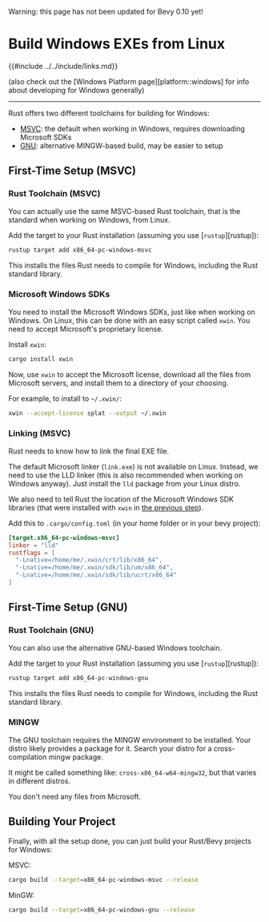Warning: this page has not been updated for Bevy 0.10 yet!

# Build Windows EXEs from Linux

{{#include ../../include/links.md}}

(also check out the [Windows Platform page][platform::windows] for info
about developing for Windows generally)

---

Rust offers two different toolchains for building for Windows:
 - [MSVC](#first-time-setup-msvc): the default when working in Windows, requires downloading Microsoft SDKs
 - [GNU](#first-time-setup-gnu): alternative MINGW-based build, may be easier to setup

## First-Time Setup (MSVC)

### Rust Toolchain (MSVC)

You can actually use the same MSVC-based Rust toolchain, that is the standard
when working on Windows, from Linux.

Add the target to your Rust installation (assuming you use [`rustup`][rustup]):

```sh
rustup target add x86_64-pc-windows-msvc
```

This installs the files Rust needs to compile for Windows, including the
Rust standard library.

### Microsoft Windows SDKs

You need to install the Microsoft Windows SDKs, just like when working on
Windows. On Linux, this can be done with an easy script called `xwin`. You
need to accept Microsoft's proprietary license.

Install `xwin`:

```sh
cargo install xwin
```

Now, use `xwin` to accept the Microsoft license, download all the files
from Microsoft servers, and install them to a directory of your choosing.

For example, to install to `~/.xwin/`:

```sh
xwin --accept-license splat --output ~/.xwin
```

### Linking (MSVC)

Rust needs to know how to link the final EXE file.

The default Microsoft linker (`link.exe`) is not available on Linux. Instead,
we need to use the LLD linker (this is also recommended when working on
Windows anyway). Just install the `lld` package from your Linux distro.

We also need to tell Rust the location of the Microsoft Windows SDK libraries
(that were installed with `xwin` in [the previous step](#microsoft-windows-sdks)).

Add this to `.cargo/config.toml` (in your home folder or in your bevy project):

```toml
[target.x86_64-pc-windows-msvc]
linker = "lld"
rustflags = [
  "-Lnative=/home/me/.xwin/crt/lib/x86_64",
  "-Lnative=/home/me/.xwin/sdk/lib/um/x86_64",
  "-Lnative=/home/me/.xwin/sdk/lib/ucrt/x86_64"
]
```

## First-Time Setup (GNU)

### Rust Toolchain (GNU)

You can also use the alternative GNU-based Windows toolchain.

Add the target to your Rust installation (assuming you use [`rustup`][rustup]):

```sh
rustup target add x86_64-pc-windows-gnu
```

This installs the files Rust needs to compile for Windows, including the
Rust standard library.

### MINGW

The GNU toolchain requires the MINGW environment to be installed. Your distro likely
provides a package for it. Search your distro for a cross-compilation mingw package.

It might be called something like: `cross-x86_64-w64-mingw32`, but that varies in different distros.

You don't need any files from Microsoft.

## Building Your Project

Finally, with all the setup done, you can just build your Rust/Bevy projects
for Windows:

MSVC:
```sh
cargo build --target=x86_64-pc-windows-msvc --release
```

MinGW:
```sh
cargo build --target=x86_64-pc-windows-gnu --release
```
